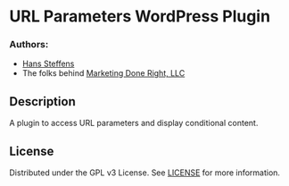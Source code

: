 # URL Parameters WordPress Plugin

### Authors: 
- [Hans Steffens](https://hanscode.io/)
- The folks behind [Marketing Done Right, LLC](https://marketingdr.co/)

## Description
A plugin to access URL parameters and display conditional content.

## License
Distributed under the GPL v3 License. See [LICENSE](LICENSE) for more information.
